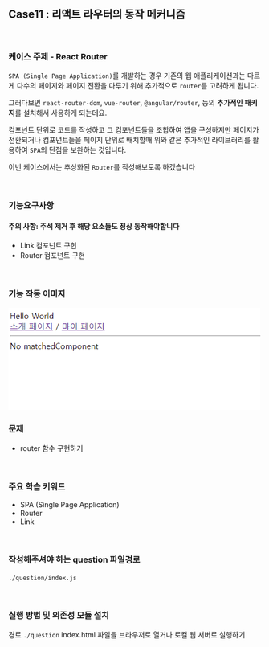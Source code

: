 ## Case11 : 리액트 라우터의 동작 메커니즘

<br>

### 케이스 주제 - React Router

`SPA (Single Page Application)`를 개발하는 경우 기존의 웹 애플리케이션과는 다르게 다수의 페이지와 페이지 전환을 다루기 위해 추가적으로 `router`를 고려하게 됩니다.

그러다보면 `react-router-dom`, `vue-router`, `@angular/router`, 등의 **추가적인 패키지**를 설치해서 사용하게 되는데요.

컴포넌트 단위로 코드를 작성하고 그 컴포넌트들을 조합하여 앱을 구성하지만 페이지가 전환되거나 컴포넌트들을 페이지 단위로 배치할때 위와 같은 추가적인 라이브러리를 활용하여 `SPA`의 단점을 보완하는 것입니다.

이번 케이스에서는 추상화된 `Router`를 작성해보도록 하겠습니다

<br>

### 기능요구사항

#### 주의 사항: 주석 제거 후 해당 요소들도 정상 동작해야합니다

- Link 컴포넌트 구현
- Router 컴포넌트 구현

<br>

### 기능 작동 이미지

![example](./example.gif)

### 문제

- router 함수 구현하기

<br>

### 주요 학습 키워드

- SPA (Single Page Application)
- Router
- Link

<br>

### 작성해주셔야 하는 question 파일경로

`./question/index.js`

<br>

### 실행 방법 및 의존성 모듈 설치

경로
`./question`
index.html 파일을 브라우저로 열거나 로컬 웹 서버로 실행하기
